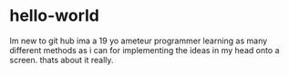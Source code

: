 # hello-world
Im new to git hub
ima a 19 yo ameteur programmer learning as many different methods as i can for implementing the ideas in my head onto a screen.
thats about it really.
